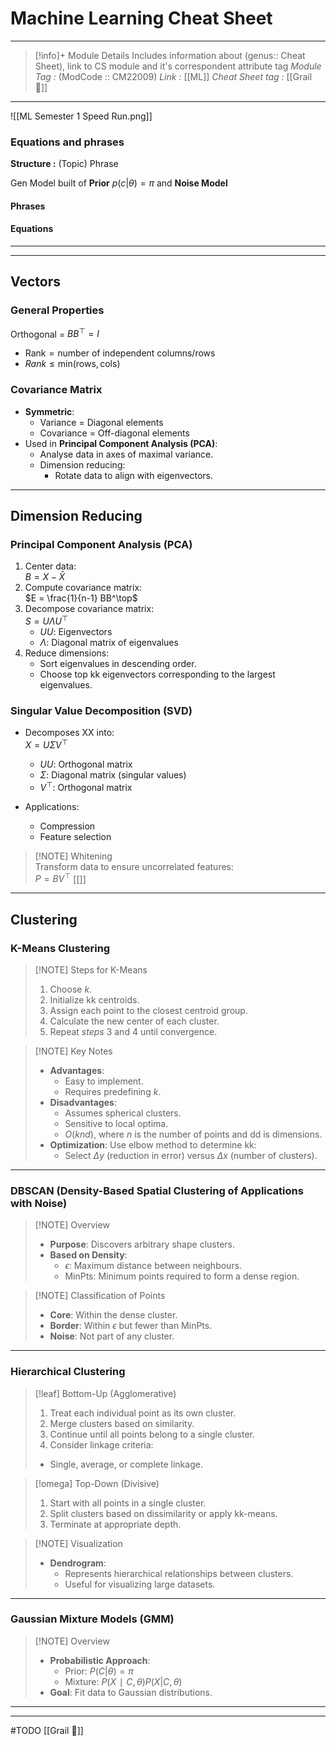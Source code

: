 # Machine Learning Cheat Sheet
---
> [!info]+ Module Details
> Includes information about (genus:: Cheat Sheet), link to CS module and it's correspondent attribute tag 
> *Module Tag :* (ModCode :: CM22009) 
> *Link :* [[ML]]
> *Cheat Sheet tag :* [[Grail 🩷]]
> 

---

![[ML Semester 1 Speed Run.png]]
### Equations and phrases
**Structure :** (Topic) Phrase

Gen Model built of **Prior** $p(c|\theta) = \pi$ and **Noise Model** 
#### Phrases

#### Equations

---


---

## Vectors

### General Properties
Orthogonal = $B B^\top = I$ 
- $\text{Rank} = \text{number of independent columns/rows}$
- $Rank \leq \text{min}(\text{rows}, \text{cols})$

### Covariance Matrix

- **Symmetric**:
    - Variance = Diagonal elements
    - Covariance = Off-diagonal elements
- Used in **Principal Component Analysis (PCA)**:
    - Analyse data in axes of maximal variance.
    - Dimension reducing:
        - Rotate data to align with eigenvectors.

---

## Dimension Reducing

### Principal Component Analysis (PCA)

1. Center data:  
    $B = X - \bar{X}$
2. Compute covariance matrix:  
    $E = \frac{1}{n-1} BB^\top$
3. Decompose covariance matrix:  
    $S = U \Lambda U^\top$
    - $UU$: Eigenvectors
    - $\Lambda$: Diagonal matrix of eigenvalues
4. Reduce dimensions:
    - Sort eigenvalues in descending order.
    - Choose top kk eigenvectors corresponding to the largest eigenvalues.

### Singular Value Decomposition (SVD)

- Decomposes XX into:  
    $X = U \Sigma V^\top$
    
    - $UU$: Orthogonal matrix
    - $\Sigma$: Diagonal matrix (singular values)
    - $V^\top$: Orthogonal matrix
- Applications:
    
    - Compression
    - Feature selection

> [!NOTE] Whitening  
> Transform data to ensure uncorrelated features:  
> $P = B V^\top$
> [[]]


---

## Clustering

### K-Means Clustering

> [!NOTE] Steps for K-Means
> 
> 1. Choose $k$.
> 2. Initialize kk centroids.
> 3. Assign each point to the closest centroid group.
> 4. Calculate the new center of each cluster.
> 5. Repeat $steps$ $3$ and $4$ until convergence.

> [!NOTE] Key Notes
> 
> - **Advantages**:
>     - Easy to implement.
>     - Requires predefining $k$.
> - **Disadvantages**:
>     - Assumes spherical clusters.
>     - Sensitive to local optima.
>     - $O(knd)$, where $n$ is the number of points and dd is dimensions.
> - **Optimization**: Use elbow method to determine kk:
>     - Select $\Delta y$ (reduction in error) versus $\Delta x$ (number of clusters).

---

### DBSCAN (Density-Based Spatial Clustering of Applications with Noise)

> [!NOTE] Overview
> 
> - **Purpose**: Discovers arbitrary shape clusters.
> - **Based on Density**:
>     - $\epsilon$: Maximum distance between neighbours.
>     - $\text{MinPts}$: Minimum points required to form a dense region.

> [!NOTE] Classification of Points
> 
> - **Core**: Within the dense cluster.
> - **Border**: Within $\epsilon$ but fewer than $\text{MinPts}$.
> - **Noise**: Not part of any cluster.

---

### Hierarchical Clustering


> [!leaf] Bottom-Up (Agglomerative)
> 
> 1. Treat each individual point as its own cluster.
> 2. Merge clusters based on similarity.
> 3. Continue until all points belong to a single cluster.
> 4. Consider linkage criteria:
> 
> - Single, average, or complete linkage.

> [!omega] Top-Down (Divisive)
> 
> 1. Start with all points in a single cluster.
> 2. Split clusters based on dissimilarity or apply kk-means.
> 3. Terminate at appropriate depth.

> [!NOTE] Visualization
> 
> - **Dendrogram**:
>     - Represents hierarchical relationships between clusters.
>     - Useful for visualizing large datasets.

---

### Gaussian Mixture Models (GMM)

> [!NOTE] Overview
> 
> - **Probabilistic Approach**:
>     - Prior: $P(C | \theta) = \pi$
>     - Mixture: $P(X∣C,θ)P(X | C, \theta)$
> - **Goal**: Fit data to Gaussian distributions.

---

---
#TODO
[[Grail 🩷]]



